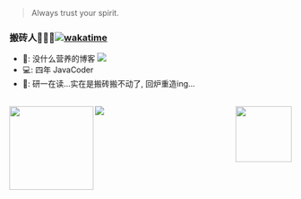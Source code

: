 > Always trust your spirit.


### 搬砖人🧱🧱🧱[![wakatime](https://wakatime.com/badge/user/a9afa94f-c553-4629-b4b7-88cbcd06c9f1.svg)](https://wakatime.com/@a9afa94f-c553-4629-b4b7-88cbcd06c9f1)

- 📙: 没什么营养的博客 <a href="http://blog.wttch.com"><img src="https://img.shields.io/badge/🌱%20-我的博客-brightness.svg" /></a>
- 💻: 四年 JavaCoder
- 🏫: 研一在读...实在是搬砖搬不动了, 回炉重造ing...


<br/>

<img align="left" src="https://github-readme-stats.vercel.app/api?username=wttch96&count_private=true&show_icons=true&hide=contribs&include_all_commits=true&theme=vue" width="150" />

<img align="right" src="https://github-readme-stats.vercel.app/api/top-langs/?username=wttch96&layout=donut" width="100"/>

<img align="left" src="https://github-readme-stats.vercel.app/api/wakatime?username=wttch96&layout=compact"/>

